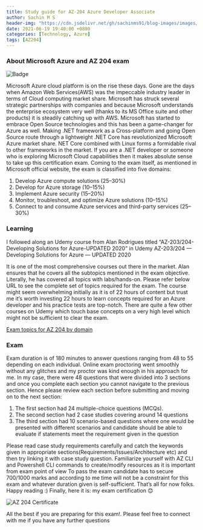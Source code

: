 ```yaml
---
title: Study guide for AZ-204 Azure Developer Associate
author: Sachin M S
header-img: "https://cdn.jsdelivr.net/gh/sachinms91/blog-images/images/AZ-204-Badge.png"
date: 2021-06-19 19:40:00 +0800
categories: [Technology, Azure]
tags: [AZ204]
---
```



### About Microsoft Azure and AZ 204 exam

![Badge](https://cdn.jsdelivr.net/gh/sachinms91/blog-images/images/AZ-204-Badge.png)


Microsoft Azure cloud platform is on the rise these days. Gone are the days when Amazon Web Services(AWS) was the impeccable industry leader in terms of Cloud computing market share. Microsoft has struck several strategic partnerships with companies and because Microsoft understands the enterprise ecosystem very well (thanks to its MS Office suite and other products) it is steadily catching up with AWS. Microsoft has started to embrace Open Source technologies and this has been a game-changer for Azure as well. Making .NET framework as a Cross-platform and going Open Source route through a lightweight .NET Core has revolutionized Microsoft Azure market share. NET Core combined with Linux forms a formidable rival to other frameworks in the market. If you are a .NET developer or someone who is exploring Microsoft Cloud capabilities then it makes absolute sense to take up this certification exam. Coming to the exam itself, as mentioned in Microsoft official website, the exam is classified into five domains:
1. Develop Azure compute solutions (25–30%)
2. Develop for Azure storage (10–15%)
3. Implement Azure security (15–20%)
4. Monitor, troubleshoot, and optimize Azure solutions (10–15%)
5. Connect to and consume Azure services and third-party services (25–30%)

### Learning

I followed along an Udemy course from Alan Rodrigues titled
“AZ-203/204-Developing Solutions for Azure-UPDATED 2020” in Udemy
AZ-203/204 — Developing Solutions for Azure — UPDATED 2020

It is one of the most comprehensive courses out there in the market. Alan ensures that he covers all
the subtopics mentioned in the exam objective. Literally, he has covered all topics with labs/hands-on. Please refer below URL to see the complete set of topics required for the exam. The course might seem overwhelming initially as it is of 22 hours of content but trust me it’s worth investing 22 hours to learn concepts required for an Azure developer and his practice tests are top-notch. There are quite a few other courses on Udemy which touch base concepts on a very high level which might not be sufficient to clear the exam.

 [Exam topics for AZ 204 by domain](https://query.prod.cms.rt.microsoft.com/cms/api/am/binary/RE4oZ7B)
 
### Exam

Exam duration is of 180 minutes to answer questions ranging from 48 to 55 depending on each individual. Online exam proctoring went smoothly without any glitches and my proctor was kind enough in his approach for me. In my case, there were 48 questions that were divided into 3 sections and once you complete each section you cannot navigate to the previous section. Hence please review each section before submitting and moving on to the next section:
1. The first section had 24 multiple-choice questions (MCQs).
2. The second section had 2 case studies covering around 14 questions
3. The third section had 10 scenario-based questions where one would be presented with different scenarios and candidate should be able to evaluate if statements meet the requirement given in the question

Please read case study requirements carefully and catch the keywords given in appropriate sections(Requirements/Issues/Architecture etc) and then try linking it with case study question.
Familiarize yourself with AZ CLI and Powershell CLI commands to create/modify resources as it is important from exam point of view
To pass the exam candidate has to secure 700/1000 marks and according to me time will not be a constraint for this exam and whatever duration given is self-sufficient. That’s all for now folks.
Happy reading :)
Finally, here it is: my exam certification 😊

![AZ 204 Certificate](https://cdn.jsdelivr.net/gh/sachinms91/blog-images/images/Az-204-Certificate.jpeg)

All the best if you are preparing for this exam!. Please feel free to connect with me if you have any further questions

